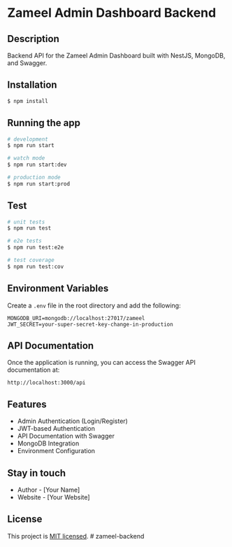 # Zameel Admin Dashboard Backend

## Description

Backend API for the Zameel Admin Dashboard built with NestJS, MongoDB, and Swagger.

## Installation

```bash
$ npm install
```

## Running the app

```bash
# development
$ npm run start

# watch mode
$ npm run start:dev

# production mode
$ npm run start:prod
```

## Test

```bash
# unit tests
$ npm run test

# e2e tests
$ npm run test:e2e

# test coverage
$ npm run test:cov
```

## Environment Variables

Create a `.env` file in the root directory and add the following:

```env
MONGODB_URI=mongodb://localhost:27017/zameel
JWT_SECRET=your-super-secret-key-change-in-production
```

## API Documentation

Once the application is running, you can access the Swagger API documentation at:

```
http://localhost:3000/api
```

## Features

- Admin Authentication (Login/Register)
- JWT-based Authentication
- API Documentation with Swagger
- MongoDB Integration
- Environment Configuration

## Stay in touch

- Author - [Your Name]
- Website - [Your Website]

## License

This project is [MIT licensed](LICENSE). #   z a m e e l - b a c k e n d  
 